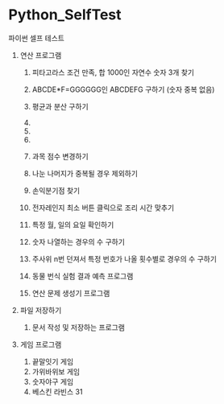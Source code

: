# Python_SelfTest
파이썬 셀프 테스트

1. 연산 프로그램

    1) 피타고라스 조건 만족, 합 1000인 자연수 숫자 3개 찾기

    2) ABCDE*F=GGGGGG인 ABCDEFG 구하기 (숫자 중복 없음)

    3) 평균과 분산 구하기
    

    1) 
    3) 
    4) 
    5) 과목 점수 변경하기
    6) 나눈 나머지가 중복될 경우 제외하기
    7) 손익분기점 찾기
    8) 전자레인지 최소 버튼 클릭으로 조리 시간 맞추기
    9) 특정 월, 일의 요일 확인하기
    10) 숫자 나열하는 경우의 수 구하기
    11) 주사위 n번 던져서 특정 번호가 나올 횟수별로 경우의 수 구하기
    12) 동물 번식 실험 결과 예측 프로그램
    13) 연산 문제 생성기 프로그램

2. 파일 저장하기

    1) 문서 작성 및 저장하는 프로그램

3. 게임 프로그램

    1) 끝말잇기 게임
    2) 가위바위보 게임
    3) 숫자야구 게임
    4) 베스킨 라빈스 31
